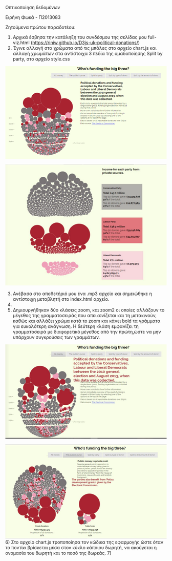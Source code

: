 Οπτικοποίηση δεδομένων

Ειρήνη Φωκά - Π2013083

Ζητούμενα πρώτου παραδοτέου:

1) Αρχικά έσβησα την κατάληξη του συνδέσμου της σελίδας μου full-viz.html (https://riniw.github.io/D3js-uk-political-donations/)
2) Έγινε αλλαγή στα χρώματα από τις μπάλες στο αρχείο chart.js και αλλαγή χρωμάτων στα αντίστοιχα 3 πεδία της ομαδοποίησης Split by party, στο αρχείο style.css

![SceenShot](1.PNG)

![SceenShot](4.PNG)


3) Ανέβασα στο αποθετήριό μου ένα .mp3 αρχείο και σημειώθηκε η αντίστοιχη μεταβλητή στο index.html αρχείο.
4)
5) Δημιουργήθηκαν δύο κλάσεις zoom, και zoom2 οι οποίες αλλάζουν το μέγεθος της γραμματοσειράς που απεικονίζεται και τη μετακινούν, καθώς και αλλάζει χρώμα κατά το zoom και κάνει bold τα γράμματα για ευκολότερη ανάγνωση. Η δεύτερη κλάση εμφανίζει τη γραμματοσειρά με διαφορετικό μέγεθος από την πρώτη,ώστε να μην υπάρχουν συγκρούσεις των γραμμάτων.

![SceenShot](3.PNG)

![SceenShot](2.PNG)
6) Στο αρχείο chart.js τροποποίησα τον κώδικα της εφαρμογής ώστε όταν το ποντίκι βρίσκεται μέσα στον κύκλο κάποιου δωρητή, να ακούγεται η ονομασία του δωρητή και το ποσό της δωρεάς.
7)
